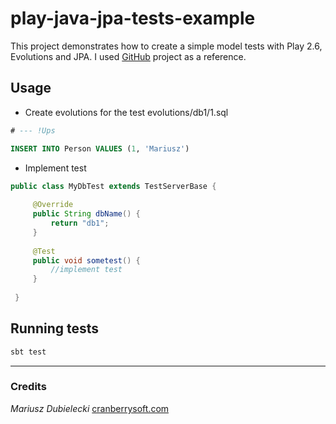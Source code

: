 # play-java-jpa-tests-example

This project demonstrates how to create a simple model tests with Play 2.6, Evolutions and JPA. I used [GitHub](https://github.com/playframework/play-java-jpa-example) project as a reference.

## Usage

+ Create evolutions for the test evolutions/db1/1.sql
```sql
# --- !Ups

INSERT INTO Person VALUES (1, 'Mariusz')
```

+ Implement test
```java
public class MyDbTest extends TestServerBase {
 
     @Override
     public String dbName() {
         return "db1";
     }
 
     @Test
     public void sometest() {
         //implement test
     }
 
 }
 ```

## Running tests
```bash
sbt test
```

---
### Credits
*Mariusz Dubielecki* [cranberrysoft.com](http://cranberrysoft.com) 

